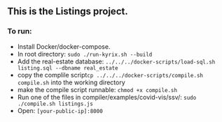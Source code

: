 ## This is the Listings project.

### To run:

- Install Docker/docker-compose.
- In root directory: `sudo ./run-kyrix.sh --build`
- Add the real-estate database:
`../../../docker-scripts/load-sql.sh listing.sql --dbname real_estate`
- copy the complile script`cp ../../../docker-scripts/compile.sh compile.sh` into the working directory
- make the compile script runnable: `chmod +x compile.sh`                                                 
- Run one of the files in compiler/examples/covid-vis/ssv/: `sudo ./compile.sh listings.js`
- Open: `[your-public-ip]:8000`
